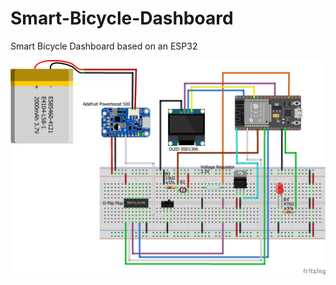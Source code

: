 # Smart-Bicycle-Dashboard
Smart Bicycle Dashboard based on an ESP32

![Cicuit](https://github.com/blackbunt/Smart-Bicycle-Dashboard/blob/master/Bicycle%20Smart%20Dashboard_Steckplatine_with_text.png)
